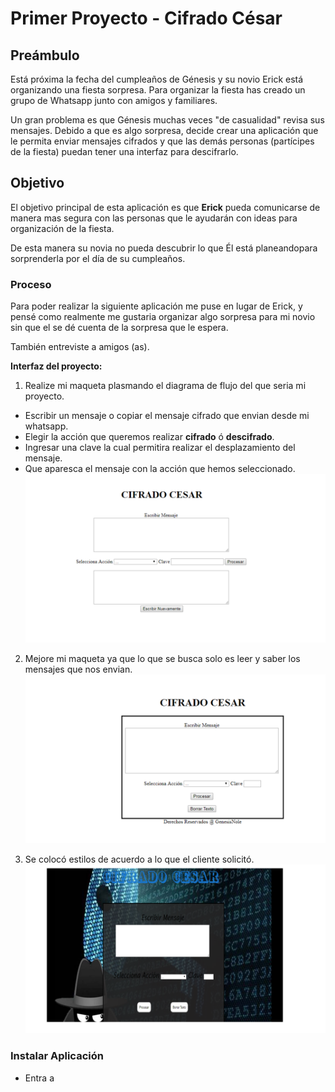 # Primer Proyecto - Cifrado César

## Preámbulo

Está próxima la fecha del cumpleaños de Génesis y su novio Erick está organizando una
fiesta sorpresa. Para organizar la fiesta has creado un grupo de Whatsapp junto
con amigos y familiares.

Un gran problema es que Génesis muchas veces "de casualidad" revisa sus mensajes.
Debido a que es algo sorpresa, decide crear una aplicación que le permita enviar mensajes cifrados 
y que las demás personas (partícipes de la fiesta) puedan tener una interfaz para descifrarlo.

## Objetivo

El objetivo principal de esta aplicación es que **Erick** pueda comunicarse de manera mas segura 
con las personas que le ayudarán con ideas para organización de la fiesta.

De esta manera su novia no pueda descubrir lo que Él está planeandopara sorprenderla por el día 
de su cumpleaños.

### Proceso

Para poder realizar la siguiente aplicación me puse en lugar de Erick, y pensé como realmente me gustaria organizar algo sorpresa para mi novio sin que el se dé cuenta de la sorpresa que le espera.

También entreviste a amigos (as).

**Interfaz del proyecto:**

1. Realize mi maqueta plasmando el diagrama de flujo del que seria mi proyecto.
  - Escribir un mensaje o copiar el mensaje cifrado que envian desde mi whatsapp.
  - Elegir la acción que queremos realizar **cifrado** ó **descifrado**.
  - Ingresar una clave la cual permitira realizar el desplazamiento del mensaje.
  - Que aparesca el mensaje con la acción que hemos seleccionado.
  ![cifrado1](img/cifrado1.png)

2. Mejore mi maqueta ya que lo que se busca solo es leer y saber los mensajes que nos envian.
  ![cifrado2](img/cifrado2.png)

3. Se colocó estilos de acuerdo a lo que el cliente solicitó.
  ![cifrado3](img/cifrado3.png)


### Instalar Aplicación

* Entra a 